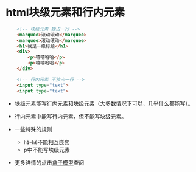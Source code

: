 # html块级元素和行内元素

```html
	<!-- 块级元素 独占一行 -->
    <marquee>滚动滚动</marquee>
    <marquee>滚动滚动</marquee>
    <h1>我是一级标题</h1>
    <div>
        <p>嘻嘻哈哈</p>
        <p>嘻嘻哈哈</p>
    </div>

    <!-- 行内元素 不独占一行 -->
    <input type="text">
    <input type="text">
```



- 块级元素能写行内元素和块级元素（大多数情况下可以，几乎什么都能写）。
- 行内元素中能写行内元素，但不能写块级元素。
- 一些特殊的规则
	- `h1~h6`不能相互嵌套
	- p中不能写块级元素



- 更多详情的点击[盒子模型](C:\Users\liujiaqiang\Desktop\前段学习笔记\CSS2\15_CSS盒子模型.md)查阅



























